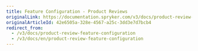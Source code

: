 ```yaml
---
title: Feature Configuration - Product Reviews
originalLink: https://documentation.spryker.com/v3/docs/product-review-feature-configuration
originalArticleId: 42e6505a-328e-4567-a25c-3dd3e7d7bcb4
redirect_from:
  - /v3/docs/product-review-feature-configuration
  - /v3/docs/en/product-review-feature-configuration
---
```



